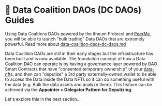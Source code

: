 # 📘 Data Coalition DAOs (DC DAOs) Guides

Using Data Coaltions DAOs powered by the Itheum Protocol and [PeerMe](https://peerme.io/), you will be able to launch "bulk trading" Data DAOs that are extremely powerful. Read more about [data-coalition-daos-dc-daos.md](../../product/data-coalition-daos-dc-daos.md "mention")

Data Coalition DAOs are still in their early stages but the infrastructure has been built and is now available. The foundation concept of how a Data Coalition DAO can operate is by having a governance layer powered by DAO Smart Contracts that have "consented temporary ownership" of your [data-nft](../../product/data-nft/ "mention")s, and then can "deputize" a 3rd party externally-owned wallet to be able to access the Data inside the Data NFTs so it can do something useful with the data (e.g. Bulk the data assets and analyze them). This feature can be achieved via the **Appointer > Delegator Pattern for Deputizing**.&#x20;

Let's explore this in the next section...
